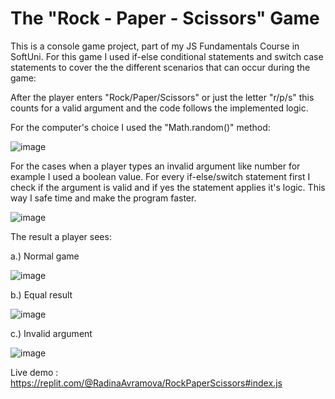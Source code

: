 # The "Rock - Paper - Scissors" Game
This is a console game project, part of my JS Fundamentals Course in SoftUni.
For this game I used if-else conditional statements and switch case statements to cover the the different scenarios that can occur during the game:

After the player enters "Rock/Paper/Scissors" or just the letter "r/p/s" this counts for a valid argument and the code follows the implemented logic.

For the computer's choice I used the "Math.random()" method:

![image](https://github.com/RadinaAvramova/RockPaperScissorsGame/assets/99686592/0024d32e-2a99-4680-80eb-6a89d2608989)

For the cases when a player types an invalid argument like number for example I used a boolean value. For every if-else/switch statement first I check if the argument is valid and if yes the statement applies it's logic. This way I safe time and make the program faster.

![image](https://github.com/RadinaAvramova/RockPaperScissorsGame/assets/99686592/3f518527-25b1-4732-b178-c98cf73d1429)

The result a player sees:

a.) Normal game

![image](https://github.com/RadinaAvramova/RockPaperScissorsGame/assets/99686592/55e384f7-cb56-4229-8e78-176134d7139b)

b.) Equal result

![image](https://github.com/RadinaAvramova/RockPaperScissorsGame/assets/99686592/55095316-c31d-4b4c-90e7-94b81d6c42f2)

c.) Invalid argument

![image](https://github.com/RadinaAvramova/RockPaperScissorsGame/assets/99686592/73b07e30-8b17-4478-b42e-3018fba62002)









Live demo : https://replit.com/@RadinaAvramova/RockPaperScissors#index.js
